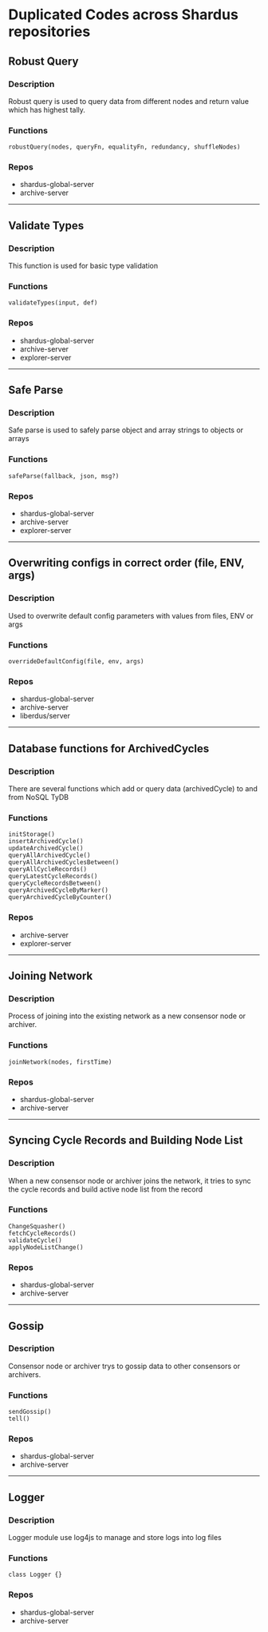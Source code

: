 # Duplicated Codes across Shardus repositories
## Robust Query
### Description
Robust query is used to query data from different nodes and return value which has highest tally.

### Functions
```
robustQuery(nodes, queryFn, equalityFn, redundancy, shuffleNodes)
```
### Repos
- shardus-global-server
- archive-server
-----
## Validate Types
### Description
This function is used for basic type validation

### Functions
```
validateTypes(input, def)
```
### Repos
- shardus-global-server
- archive-server
- explorer-server
-----
## Safe Parse
### Description
Safe parse is used to safely parse object and array strings to objects or arrays
### Functions
```
safeParse(fallback, json, msg?)
```
### Repos
- shardus-global-server
- archive-server
- explorer-server
-----
## Overwriting configs in correct order (file, ENV, args)
### Description
Used to overwrite default config parameters with values from files, ENV or args
### Functions
```
overrideDefaultConfig(file, env, args)
```
### Repos
- shardus-global-server
- archive-server
- liberdus/server
-----
## Database functions for ArchivedCycles
### Description
There are several functions which add or query data (archivedCycle) to and from NoSQL TyDB
### Functions
```
initStorage()
insertArchivedCycle()
updateArchivedCycle()
queryAllArchivedCycle()
queryAllArchivedCyclesBetween()
queryAllCycleRecords()
queryLatestCycleRecords()
queryCycleRecordsBetween()
queryArchivedCycleByMarker()
queryArchivedCycleByCounter()
```
### Repos
- archive-server
- explorer-server
-----
## Joining Network
### Description
Process of joining into the existing network as a new consensor node or archiver.
### Functions
```
joinNetwork(nodes, firstTime)
```
### Repos
- shardus-global-server
- archive-server
-----
## Syncing Cycle Records and Building Node List
### Description
When a new consensor node or archiver joins the network, it tries to sync the cycle records and build active node list from the record
### Functions
```
ChangeSquasher()
fetchCycleRecords()
validateCycle()
applyNodeListChange()
```
### Repos
- shardus-global-server
- archive-server
-----
## Gossip
### Description
Consensor node or archiver trys to gossip data to other consensors or archivers.
### Functions
```
sendGossip()
tell()
```
### Repos
- shardus-global-server
- archive-server
-----
## Logger
### Description
Logger module use log4js to manage and store logs into log files
### Functions
```
class Logger {}
```
### Repos
- shardus-global-server
- archive-server


